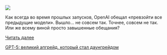 <!--2025-08-09 15:30:03-->
<div class="yb">
  <div class="rss habr"><img src="https://habrastorage.org/getpro/habr/upload_files/5d6/6ca/740/5d66ca7401197680d818d226f162051a.jpeg" /><p>Как&nbsp;всегда во&nbsp;время прошлых запусков, OpenAI обещал «превзойти все предыдущие модели». Вышло… не&nbsp;совсем так. Точнее, совсем не&nbsp;так.<br>Или же всему виной просто завышенные обещания?</p> <a href="https://habr.com/ru/articles/935658/#habracut">Читать далее</a> <p class="titl"><a href="https://habr.com/ru/news/935658/?utm_source=habrahabr&utm_medium=rss&utm_campaign=935658">GPT-5: великий апгрейд, который стал даунгрейдом</a></p></div>
</div>
